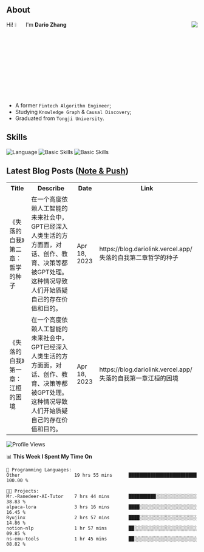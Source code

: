 ## About

<img align="right" src="https://github-readme-stats.vercel.app/api?username=dario-github&show_icons=true&bg_color=00000000&hide_title=true&hide_border=true&include_all_commits=true&count_private=true&theme=transparent" />

Hi! <img src="https://media.giphy.com/media/hvRJCLFzcasrR4ia7z/giphy.gif" width="5%"> I'm **Dario Zhang**

- A former `Fintech Algorithm Engineer`;
- Studying `Knowledge Graph` & `Causal Discovery`;
- Graduated from `Tongji University`.

## Skills

![Language](https://skillicons.dev/icons?i=py,matlab,pytorch,latex,regex,mysql,sqlite)
![Basic Skills](https://skillicons.dev/icons?i=bash,git,linux,md)
![Basic Skills](https://skillicons.dev/icons?i=vim,vscode,jupyterlab)

## Latest Blog Posts ([Note & Push](https://blog.dariolink.vercel.app/))

<table>
  <tr><th>Title</th><th>Describe</th><th>Date</th><th>Link</th></tr>
  <!-- BLOG-POST-LIST:START --><tr><td>《失落的自我》第二章：哲学的种子</td><td>在一个高度依赖人工智能的未来社会中，GPT已经深入人类生活的方方面面，对话、创作、教育、决策等都被GPT处理。这种情况导致人们开始质疑自己的存在价值和目的。</td><td>Apr 18, 2023</td><td>https://blog.dariolink.vercel.app/失落的自我第二章哲学的种子</td></tr><tr><td>《失落的自我》第一章：江桓的困境</td><td>在一个高度依赖人工智能的未来社会中，GPT已经深入人类生活的方方面面，对话、创作、教育、决策等都被GPT处理。这种情况导致人们开始质疑自己的存在价值和目的。</td><td>Apr 18, 2023</td><td>https://blog.dariolink.vercel.app/失落的自我第一章江桓的困境</td></tr><!-- BLOG-POST-LIST:END -->
</table>

<!--START_SECTION:waka-->
![Profile Views](http://img.shields.io/badge/Profile%20Views-0-blue)

📊 **This Week I Spent My Time On** 

```text
💬 Programming Languages: 
Other                    19 hrs 55 mins      █████████████████████████   100.00 % 

🐱‍💻 Projects: 
Mr.-Ranedeer-AI-Tutor    7 hrs 44 mins       ██████████░░░░░░░░░░░░░░░   38.83 % 
alpaca-lora              3 hrs 16 mins       ████░░░░░░░░░░░░░░░░░░░░░   16.45 % 
Ryujinx                  2 hrs 57 mins       ████░░░░░░░░░░░░░░░░░░░░░   14.86 % 
notion-nlp               1 hr 57 mins        ██░░░░░░░░░░░░░░░░░░░░░░░   09.85 % 
ns-emu-tools             1 hr 45 mins        ██░░░░░░░░░░░░░░░░░░░░░░░   08.82 % 
```


<!--END_SECTION:waka-->
